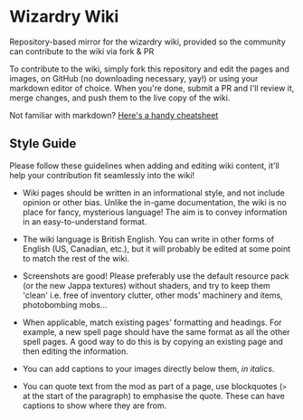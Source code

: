 # Wizardry Wiki
Repository-based mirror for the wizardry wiki, provided so the community can contribute to the wiki via fork &amp; PR

To contribute to the wiki, simply fork this repository and edit the pages and images, on GitHub (no downloading necessary, yay!) or using your markdown editor of choice. When you're done, submit a PR and I'll review it, merge changes, and push them to the live copy of the wiki.

Not familiar with markdown? [Here's a handy cheatsheet](https://github.com/adam-p/markdown-here/wiki/Markdown-Cheatsheet)

## Style Guide

Please follow these guidelines when adding and editing wiki content, it'll help your contribution fit seamlessly into the wiki!

- Wiki pages should be written in an informational style, and not include opinion or other bias. Unlike the in-game documentation, the wiki is no place for fancy, mysterious language! The aim is to convey information in an easy-to-understand format.

- The wiki language is British English. You can write in other forms of English (US, Canadian, etc.), but it will probably be edited at some point to match the rest of the wiki.

- Screenshots are good! Please preferably use the default resource pack (or the new Jappa textures) without shaders, and try to keep them 'clean' i.e. free of inventory clutter, other mods' machinery and items, photobombing mobs...

- When applicable, match existing pages' formatting and headings. For example, a new spell page should have the same format as all the other spell pages. A good way to do this is by copying an existing page and then editing the information.

- You can add captions to your images directly below them, _in italics_.

- You can quote text from the mod as part of a page, use blockquotes (`>` at the start of the paragraph) to emphasise the quote. These can have captions to show where they are from.
